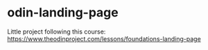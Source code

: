 # odin-landing-page
Little project following this course: https://www.theodinproject.com/lessons/foundations-landing-page
